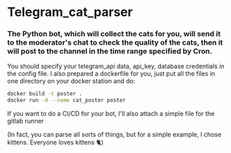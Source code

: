 # Telegram_cat_parser
### The Python bot, which will collect the cats for you, will send it to the moderator's chat to check the quality of the cats, then it will post to the channel in the time range specified by Cron.
You should specify your telegram_api data, api_key, database credentials in the config file.
I also prepared a dockerfile for you, just put all the files in one directory on your docker station and do:
```sh
docker build -t poster .
docker run -d --name cat_poster poster 
```
If you want to do a CI/CD for your bot, I'll also attach a simple file for the gitlab runner

(In fact, you can parse all sorts of things, but for a simple example, I chose kittens. Everyone loves kittens 🐈)
